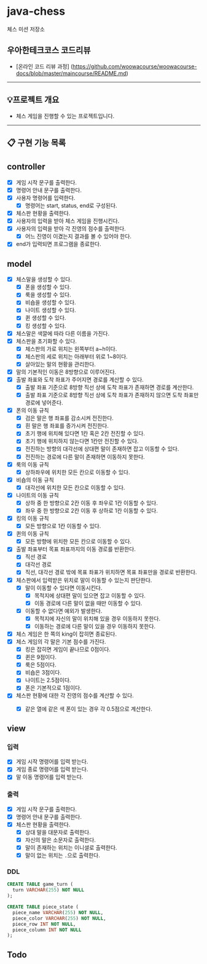 # java-chess

체스 미션 저장소

## 우아한테크코스 코드리뷰

- [온라인 코드 리뷰 과정] (https://github.com/woowacourse/woowacourse-docs/blob/master/maincourse/README.md)

---

## 💡프로젝트 개요
- 체스 게임을 진행할 수 있는 프로젝트입니다.
---


## 📋 구현 기능 목록

## controller
- [x] 게임 시작 문구를 출력한다.
- [x] 명령어 안내 문구를 출력한다.
- [x] 사용자 명령어를 입력한다.
  - [x] 명령어는 start, status, end로 구성된다.
- [x] 체스판 현황을 출력한다.
- [x] 사용자의 입력을 받아 체스 게임을 진행시킨다.
- [x] 사용자의 입력을 받아 각 진영의 점수를 출력한다.
  - [x] 어느 진영이 이겼는지 결과를 볼 수 있어야 한다.
- [x] end가 입력되면 프로그램을 종료한다.

## model
- [x] 체스말을 생성할 수 있다.
  - [x] 폰을 생성할 수 있다.
  - [x] 룩을 생성할 수 있다.
  - [x] 비숍을 생성할 수 있다.
  - [x] 나이트 생성할 수 있다.
  - [x] 퀸 생성할 수 있다.
  - [x] 킹 생성할 수 있다.
- [x] 체스말은 색깔에 따라 다른 이름을 가진다.
- [x] 체스판을 초기화할 수 있다.
  - [x] 체스판의 가로 위치는 왼쪽부터 a~h이다.
  - [x] 체스판의 세로 위치는 아래부터 위로 1~8이다.
  - [x] 살아있는 말의 현황을 관리한다.
- [x] 말의 기본적인 이동은 8방향으로 이루어진다.
- [x] 출발 좌표와 도착 좌표가 주어지면 경로를 계산할 수 있다.
  - [x] 출발 좌표 기준으로 8방향 직선 상에 도착 좌표가 존재하면 경로를 계산한다.
  - [x] 출발 좌표 기준으로 8방향 직선 상에 도착 좌표가 존재하지 않으면 도착 좌표만 경로에 넣어준다.
- [x] 폰의 이동 규칙
  - [x] 검은 말은 행 좌표를 감소시켜 전진한다.
  - [x] 흰 말은 행 좌표를 증가시켜 전진한다.
  - [x] 초기 행에 위치해 있다면 1칸 혹은 2칸 전진할 수 있다.
  - [x] 초기 행에 위치하지 않는다면 1칸만 전진할 수 있다.
  - [x] 전진하는 방향의 대각선에 상대편 말이 존재하면 잡고 이동할 수 있다.
  - [x] 전진하는 경로에 다른 말이 존재하면 이동하지 못한다.
- [x] 룩의 이동 규칙
  - [x] 상하좌우에 위치한 모든 칸으로 이동할 수 있다.
- [x] 비숍의 이동 규칙
  - [x] 대각선에 위치한 모든 칸으로 이동할 수 있다.
- [x] 나이트의 이동 규칙
  - [x] 상하 중 한 방향으로 2칸 이동 후 좌우로 1칸 이동할 수 있다.
  - [x] 좌우 중 한 방향으로 2칸 이동 후 상하로 1칸 이동할 수 있다.
- [x] 킹의 이동 규칙
  - [x] 모든 방향으로 1칸 이동할 수 있다.
- [x] 퀸의 이동 규칙
  - [x] 모든 방향에 위치한 모든 칸으로 이동할 수 있다.
- [x] 출발 좌표부터 목표 좌표까지의 이동 경로를 반환한다.
  - [x] 직선 경로
  - [x] 대각선 경로
  - [x] 직선, 대각선 경로 밖에 목표 좌표가 위치하면 목표 좌표만을 경로로 반환한다.
- [x] 체스판에서 입력받은 위치로 말이 이동할 수 있는지 판단한다.
  - [x] 말이 이동할 수 있다면 이동시킨다.
    - [x] 목적지에 상대편 말이 있으면 잡고 이동할 수 있다.
    - [x] 이동 경로에 다른 말이 없을 때만 이동할 수 있다.
  - [x] 이동할 수 없다면 예외가 발생한다.
    - [x] 목적지에 자신의 말이 위치해 있을 경우 이동하지 못한다.
    - [x] 이동하는 경로에 다른 말이 있을 경우 이동하지 못한다.
- [x] 체스 게임은 한 쪽의 king이 잡히면 종료된다.
- [x] 체스 게임의 각 말은 기본 점수를 가진다.
  - [x] 킹은 잡히면 게임이 끝나므로 0점이다.
  - [x] 퀸은 9점이다.
  - [x] 룩은 5점이다.
  - [x] 비숍은 3점이다.
  - [x] 나이트는 2.5점이다.
  - [x] 폰은 기본적으로 1점이다.
- [x] 체스판 현황에 대한 각 진영의 점수를 계산할 수 있다.
  - [x] 같은 열에 같은 색 폰이 있는 경우 각 0.5점으로 계산한다.


## view
### 입력
- [x] 게임 시작 명령어를 입력 받는다.
- [x] 게임 종료 명령어를 입력 받는다.
- [x] 말 이동 명령어를 입력 받는다.

### 출력
- [x] 게임 시작 문구를 출력한다.
- [x] 명령어 안내 문구를 출력한다.
- [x] 체스판 현황을 출력한다.
  - [x] 상대 말을 대문자로 출력한다.
  - [x] 자신의 말은 소문자로 출력한다.
  - [x] 말이 존재하는 위치는 이니셜로 출력한다.
  - [x] 말이 없는 위치는 `.`으로 출력한다.

### DDL
```sql
CREATE TABLE game_turn (
  turn VARCHAR(255) NOT NULL
);

CREATE TABLE piece_state (
  piece_name VARCHAR(255) NOT NULL,
  piece_color VARCHAR(255) NOT NULL,
  piece_row INT NOT NULL,
  piece_column INT NOT NULL
);
```

## Todo
